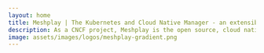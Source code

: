 ```yaml
---
layout: home
title: Meshplay | The Kubernetes and Cloud Native Manager - an extensible developer platform
description: As a CNCF project, Meshplay is the open source, cloud native manager, with multi-cluster Kubernetes management.
image: assets/images/logos/meshplay-gradient.png
---
```

